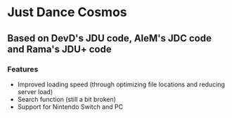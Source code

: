 # Just Dance Cosmos
## Based on DevD's JDU code, AleM's JDC code and Rama's JDU+ code

### Features
- Improved loading speed (through optimizing file locations and reducing server load)
- Search function (still a bit broken)
- Support for Nintendo Switch and PC